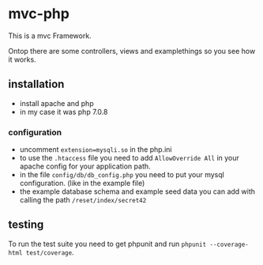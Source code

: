 # mvc-php
This is a mvc Framework.

Ontop there are some controllers, views and examplethings so you see how it works.

## installation
* install apache and php
 * in my case it was php 7.0.8

### configuration
* uncomment `extension=mysqli.so` in the php.ini
* to use the `.htaccess` file you need to add `AllowOverride All` in your apache config for your application path.
* in the file `config/db/db_config.php` you need to put your mysql configuration. (like in the example file) 
* the example database schema and example seed data you can add with calling the path `/reset/index/secret42`

## testing
To run the test suite you need to get phpunit and run `phpunit --coverage-html test/coverage`.

